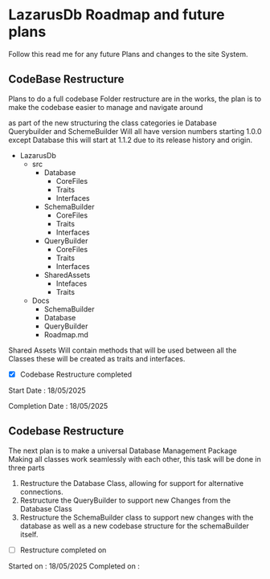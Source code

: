 # LazarusDb Roadmap and future plans
Follow this read me for any future Plans and changes to the site System.

## CodeBase Restructure
Plans to do a full codebase Folder restructure are in the works, the plan is to make the codebase easier to manage and navigate around

as part of the new structuring the class categories ie Database Querybuilder and SchemeBuilder Will all have version numbers starting 1.0.0 except Database this will start at 1.1.2 due to its release history and origin.

* LazarusDb
    * src
        * Database
            * CoreFiles
            * Traits
            * Interfaces
        * SchemaBuilder
            * CoreFiles
            * Traits
            * Interfaces
        * QueryBuilder
            * CoreFiles
            * Traits
            * Interfaces
        * SharedAssets
            * Intefaces
            * Traits
    * Docs
        * SchemaBuilder
        * Database
        * QueryBuilder
        * Roadmap.md

Shared Assets Will contain methods that will be used between all the Classes these will be created as traits and interfaces.


- [x] Codebase Restructure completed

Start Date : 18/05/2025

Completion Date : 18/05/2025

## Codebase Restructure
The next plan is to make a universal Database Management Package Making all classes work seamlessly with each other, this task will be done in three parts

1. Restructure the Database Class, allowing for support for alternative connections.
2. Restructure the QueryBuilder to support new Changes from the Database Class
3. Restructure the SchemaBuilder class to support new changes with the database as well as a new codebase structure for the schemaBuilder itself.

- [ ] Restructure completed on 

Started on : 18/05/2025
Completed on :
